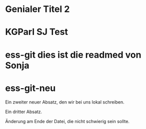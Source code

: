 
# Genialer Titel 2
# KGParl SJ Test

# ess-git dies ist die readmed von Sonja

# ess-git-neu

Ein zweiter neuer Absatz, den wir bei uns lokal schreiben.

Ein dritter Absatz.

Änderung am Ende der Datei, die nicht schwierig sein sollte.



